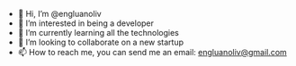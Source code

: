 - 👋 Hi, I’m @engluanoliv
- 👀 I’m interested in being a developer 
- 🌱 I’m currently learning all the technologies 
- 💞️ I’m looking to collaborate on a new startup
- 📫 How to reach me, you can send me an email: engluanoliv@gmail.com

<!---
engluanoliv/engluanoliv is a ✨ special ✨ repository because its `README.md` (this file) appears on your GitHub profile.
You can click the Preview link to take a look at your changes.
--->
